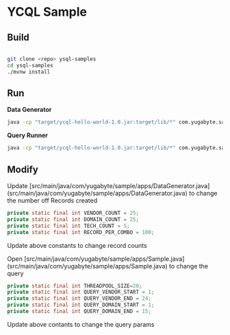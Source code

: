 # YCQL Sample


## Build

```bash

git clone <repo> ysql-samples
cd ysql-samples
./mvnw install

```

## Run

**Data Generator**

```bash
java -cp "target/ycql-hello-world-1.0.jar:target/lib/*" com.yugabyte.sample.apps.DataGenerator

```


**Query Runner**

```bash
java -cp "target/ycql-hello-world-1.0.jar:target/lib/*" com.yugabyte.sample.apps.CustomAsyncample

```



## Modify

Update [src/main/java/com/yugabyte/sample/apps/DataGenerator.java]
(src/main/java/com/yugabyte/sample/apps/DataGenerator.java) to change the number off Records created


```java
private static final int VENDOR_COUNT = 25;
private static final int DOMAIN_COUNT = 25;
private static final int TECH_COUNT = 5;
private static final int RECORD_PER_COMBO = 100;
```

Update above constants to change record counts


Open [src/main/java/com/yugabyte/sample/apps/Sample.java]
(src/main/java/com/yugabyte/sample/apps/Sample.java) to change the query

```java
private static final int THREADPOOL_SIZE=20;
private static final int QUERY_VENDOR_START = 1;
private static final int QUERY_VENDOR_END = 24;
private static final int QUERY_DOMAIN_START = 1;
private static final int QUERY_DOMAIN_END = 15;

```
Update above contants to change the query params
